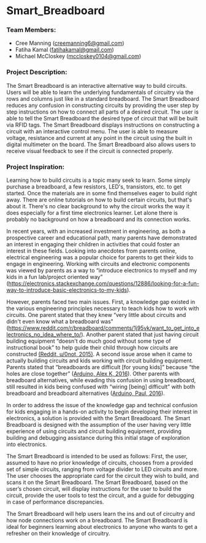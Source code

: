 # Smart_Breadboard

### Team Members:
- Cree Manning (creemanning6@gmail.com)
- Fatiha Kamal (fatihakamal@gmail.com)
- Michael McCloskey (mccloskey0104@gmail.com)

### Project Description:
The Smart Breadboard is an interactive alternative way to build circuits. Users will be able to learn the underlying fundamentals of circuitry via the rows 
and columns just like in a standard breadboard. The Smart Breadboard reduces any confusion in constructing circuits by providing the user step by step 
instructions on how to connect all parts of a desired circuit. The user is able to tell the Smart Breadboard the desired type of circuit that will be built 
via RFID tags. The Smart Breadboard displays instructions on constructing a circuit with an interactive control menu. The user is able to measure voltage, 
resistance and current at any point in the circuit using the built in digital multimeter on the board. The Smart Breadboard also allows users to receive 
visual feedback to see if the circuit is connected properly.

### Project Inspiration:
Learning how to build circuits is a topic many seek to learn. Some simply purchase a breadboard, a few resistors, LED's, transistors, etc. to get started. 
Once the materials are in some find themselves eager to build right away. There are online tutorials on how to build certain circuits, but that's about it. There's no clear background to why the circuit works the way it does especially for a first time electronics learner. Let alone there is probably no background on how a breadboard and its connection works. 

In recent years, with an increased investment in engineering, as both a prospective career and educational path, many parents have demonstrated an interest in engaging their children in activities that could foster an interest in these fields. Looking into anecdotes from parents online, electrical engineering was a popular choice for parents to get their kids to engage in engineering. Working with circuits and electronic components was viewed by parents as a way to “introduce electronics to myself and my kids in a fun lab/project oriented way” (https://electronics.stackexchange.com/questions/12886/looking-for-a-fun-way-to-introduce-basic-electronics-to-my-kids).

However, parents faced two main issues. First, a knowledge gap existed in the various engineering principles necessary to teach kids how to work with circuits. One parent stated that they knew “very little about circuits and didn't even know what a breadboard was" (https://www.reddit.com/r/breadboard/comments/1j95vk/want_to_get_into_electronics_no_idea_where_to/). Another parent stated that just having circuit building equipment “doesn't do much good without some type of instructional book” to help guide their child through how circuits are constructed [(Reddit, u/0not, 2015)](https://www.reddit.com/r/electronics/comments/3ijqpp/looking_for_general_purpose_electronic_kits_for/). A second issue arose when it came to actually building circuits and kids working with circuit building equipment. Parents stated that “breadboards are difficult [for young kids]” because “the holes are close together” ([Arduino, Alex K, 2016](https://arduino.stackexchange.com/questions/21372/breadboard-for-kids)). Other parents with breadboard alternatives, while evading this confusion in using breadboard, still resulted in kids being confused with “wiring [being] difficult” with both breadboard and breadboard alternatives ([Arduino, Paul, 2016](https://arduino.stackexchange.com/questions/21372/breadboard-for-kids)).

In order to address the issue of the knowledge gap and technical confusion for kids engaging in a hands-on activity to begin developing their interest in electronics, a solution is provided with the Smart Breadboard. The Smart Breadboard is designed with the assumption of the user having very little experience of using circuits and circuit building equipment, providing building and debugging assistance during this initial stage of exploration into electronics. 

The Smart Breadboard is intended to be used as follows: First, the user, assumed to have no prior knowledge of circuits, chooses from a provided set of simple circuits, ranging from voltage divider to LED circuits and more. The user chooses the appropriate card for the circuit they wish to build, and scans it on the Smart Breadboard. The Smart Breadboard, based on the user’s chosen circuit, will display instructions for the user to build the circuit, provide the user tools to test the circuit, and a guide for debugging in case of performance discrepancies.

The Smart Breadboard will help users learn the ins and out of circuitry and how node connections work on a breadboard. The Smart Breadboard is ideal for beginners learning about electronics to anyone who wants to get a refresher on their knowledge of circuitry.
